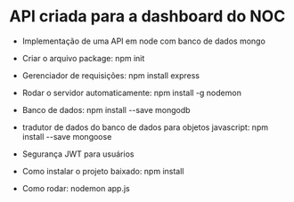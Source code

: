 API criada para a dashboard do NOC
===============================================

- Implementação de uma API em node com banco de dados mongo

- Criar o arquivo package: npm init
- Gerenciador de requisições: npm install express
- Rodar o servidor automaticamente: npm install -g nodemon
- Banco de dados: npm install --save mongodb
- tradutor de dados do banco de dados para objetos javascript: npm install --save mongoose
- Segurança JWT para usuários
- Como instalar o projeto baixado: npm install
- Como rodar: nodemon app.js

